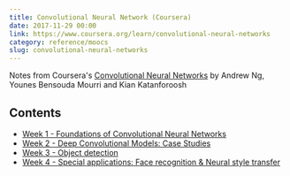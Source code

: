 ```yaml
---
title: Convolutional Neural Network (Coursera) 
date: 2017-11-29 00:00
link: https://www.coursera.org/learn/convolutional-neural-networks
category: reference/moocs
slug: convolutional-neural-networks
---
```


Notes from Coursera's [Convolutional Neural Networks](https://www.coursera.org/learn/convolutional-neural-networks) by Andrew Ng, Younes Bensouda Mourri and Kian Katanforoosh

## Contents

* [Week 1 - Foundations of Convolutional Neural Networks](week-1-convolutional-neural-networks.md)
* [Week 2 - Deep Convolutional Models: Case Studies](week-2-deep-convolutional-models-case-studies.md)
* [Week 3 - Object detection](week-3-object-detection.md)
* [Week 4 - Special applications: Face recognition & Neural style transfer](week-4-special-applications-face-recognition-and-neural-style-transfer.md)
